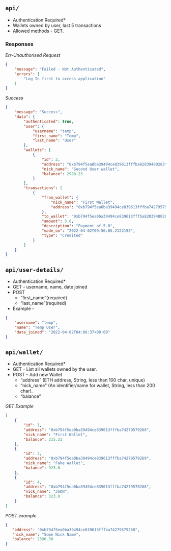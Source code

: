 ## `api/`

-   Authentication Required*
-   Wallets owned by user, last 5 transactions
-   Allowed methods - GET.
### Responses
*Err-Unauthorised Request*
```JSON
{
    "message": "Failed - Not Authenticated",
    "errors": [
        "Log In first to access application"
    ]
}
```

*Success*
```JSON
{
    "message": "Success",
    "data": {
        "authenticated": true,
        "user": {
            "username": "temp",
            "first_name": "Temp",
            "last_name": "User"
        },
        "wallets": [
            {
                "id": 2,
                "address": "0xb794f5ea0ba39494ce839613fffba82039480283",
                "nick_name": "Second User wallet",
                "balance": 2988.23
            }
        ],
        "transactions": [
            {
                "from_wallet": {
                    "nick_name": "First Wallet",
                    "address": "0xb794f5ea0ba39494ce839613fffba74279579268"
                },
                "to_wallet": "0xb794f5ea0ba39494ce839613fffba82039480283",
                "amount": 5.0,
                "description": "Payment of 5.0",
                "made_on": "2022-04-02T09:56:05.212219Z",
                "type": "Credited"
            }
        ]
    }
}
```


## `api/user-details/`

-   Authentication Required*
-   GET - username, name, date joined
-   POST 
     - “first_name”(required)
     - “last_name”(required)
-   Example -
```JSON
{
    "username": "temp",
    "name": "Temp User",
    "date_joined": "2022-04-02T04:08:37+00:00"
}
```
  

## `api/wallet/`

-   Authentication Required*
-   GET - List all wallets owned by the user.
-   POST - Add new Wallet  
    - “address” (ETH address, String, less than 100 char, unique)  
    - “nick_name” (An identifier/name for wallet, String, less than 200 char).  
    - “balance”

*GET Example*
```JSON
[
    {
        "id": 1,
        "address": "0xb794f5ea0ba39494ce839613fffba74279579268",
        "nick_name": "First Wallet",
        "balance": 215.21
    },
    {
        "id": 3,
        "address": "0xb794f5ea0ba39494ce839613fffba74279579269",
        "nick_name": "Fake Wallet",
        "balance": 923.0
    },
    {
        "id": 4,
        "address": "0xb794f5ea0ba39494ce839613fffba74279578268",
        "nick_name": "JSON",
        "balance": 323.0
    }
]
```

*POST example*
 ```JSON
{
    "address": "0xb794f5ea0ba39494ce839613fffba74279579268",
    "nick_name": "Some Nick Name",
    "balance": 2390.30
}
```
